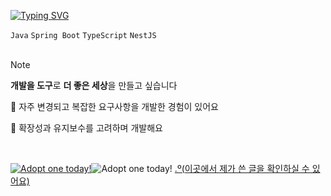 [![Typing SVG](https://readme-typing-svg.demolab.com?font=Fira+Code&size=15&letterSpacing=-1px&pause=1000&color=1006AE92&background=FFFFFF00&width=435&lines=%EC%95%88%EB%85%95%ED%95%98%EC%84%B8%EC%9A%94!+%ED%95%A8%EA%BB%98+%EB%A7%8C%EB%93%9C%EB%8A%94+%EB%B0%B1%EC%97%94%EB%93%9C+%EA%B0%9C%EB%B0%9C%EC%9E%90+%EC%9D%B4%EC%A2%85%EC%9D%80%EC%9E%85%EB%8B%88%EB%8B%A4)](https://git.io/typing-svg)

`Java` `Spring Boot` `TypeScript` `NestJS`
<br><br>

> [!Note]
> **개발을 도구**로 **더 좋은 세상**을 만들고 싶습니다
>
> 🙋 자주 변경되고 복잡한 요구사항을 개발한 경험이 있어요
>
> 🙋 확장성과 유지보수를 고려하며 개발해요

<br>

<a href="https://dragcave.net/view/1UXR2"><img src="https://dragcave.net/image/1UXR2.gif" style="border-width:0" alt="Adopt one today!"/><a/><img src="https://dragcave.net/image/KHwOq.gif" style="border-width:0" alt="Adopt one today!"/></a>  [.º(이곳에서 제가 쓴 글을 확인하실 수 있어요)](https://yatta.tistory.com/)<a href="https://dragcave.net/view/KHwOq">
